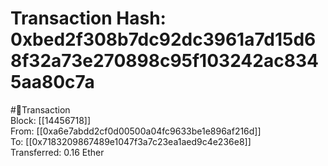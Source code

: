 
Transaction Hash: 0xbed2f308b7dc92dc3961a7d15d68f32a73e270898c95f103242ac8345aa80c7a
====================================================================================
  
#💸Transaction  
Block: [[14456718]]  
From: [[0xa6e7abdd2cf0d00500a04fc9633be1e896af216d]]  
To: [[0x7183209867489e1047f3a7c23ea1aed9c4e236e8]]  
Transferred: 0.16 Ether